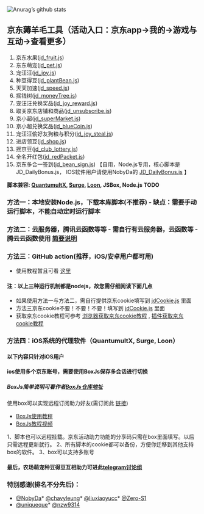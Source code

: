 ![Anurag’s github stats](https://github-readme-stats.vercel.app/api?username=lxk0301&show_icons=true&theme=merko)

## 京东薅羊毛工具（活动入口：京东app->我的->游戏与互动->查看更多）
1.  京东水果([jd_fruit.js](https://raw.githubusercontent.com/lxk0301/scripts/master/jd_fruit.js))
2.  东东萌宠([jd_pet.js](https://raw.githubusercontent.com/lxk0301/scripts/master/jd_pet.js))
3.  宠汪汪([jd_joy.js](https://raw.githubusercontent.com/lxk0301/scripts/master/jd_joy.js))
4.  种豆得豆([jd_plantBean.js](https://raw.githubusercontent.com/lxk0301/scripts/master/jd_plantBean.js))
5.  天天加速([jd_speed.js](https://raw.githubusercontent.com/lxk0301/scripts/master/jd_speed.js))
6.  摇钱树([jd_moneyTree.js](https://raw.githubusercontent.com/lxk0301/scripts/master/jd_moneyTree.js))
7.  宠汪汪兑换奖品([jd_joy_reward.js](https://raw.githubusercontent.com/lxk0301/scripts/master/jd_joy_reward.js))
8.  取关京东店铺和商品([jd_unsubscribe.js](https://raw.githubusercontent.com/lxk0301/scripts/master/jd_unsubscribe.js))
9.  京小超([jd_superMarket.js](https://raw.githubusercontent.com/lxk0301/scripts/master/jd_superMarket.js))
10. 京小超兑换奖品([jd_blueCoin.js](https://raw.githubusercontent.com/lxk0301/scripts/master/jd_blueCoin.js))
11. 宠汪汪偷好友狗粮与积分([jd_joy_steal.js](https://raw.githubusercontent.com/lxk0301/scripts/master/jd_joy_steal.js))
12. 进店领豆([jd_shop.js](https://raw.githubusercontent.com/lxk0301/scripts/master/jd_shop.js))
13. 摇京豆([jd_club_lottery.js](https://raw.githubusercontent.com/lxk0301/scripts/master/jd_club_lottery.js))
14. 全名开红包([jd_redPacket.js](https://raw.githubusercontent.com/lxk0301/scripts/master/jd_redPacket.js))
15. 京东多合一签到([jd_bean_sign.js](https://raw.githubusercontent.com/lxk0301/scripts/master/jd_bean_sign.js)) 【自用，Node.js专用，核心脚本是JD_DailyBonus.js， IOS软件用户请使用NobyDa的 [JD_DailyBonus.js](https://raw.githubusercontent.com/NobyDa/Script/master/JD-DailyBonus/JD_DailyBonus.js) 】

**脚本兼容: [QuantumultX](https://apps.apple.com/us/app/quantumult-x/id1443988620), [Surge](https://apps.apple.com/us/app/surge-4/id1442620678), [Loon](https://apps.apple.com/us/app/loon/id1373567447), JSBox, Node.js**
**TODO**
### 方法一：本地安装Node.js，下载本库脚本(不推荐)  - 缺点：需要手动运行脚本，不能自动定时运行脚本
### 方法二：云服务器，腾讯云函数等等    - 需自行有云服务器，云函数等    - 腾云云函数使用 [简要说明](iCloud.md)        
### 方法三：GitHub action(推荐，iOS/安卓用户都可用) 
 - 使用教程暂且可看 [这里](githubAction.md)

#### 注：以上三种运行机制都是nodejs，故您需仔细阅读下面几点

  - 如果使用方法一与方法二，需自行提供京东cookie填写到 [jdCookie.js](https://github.com/lxk0301/scripts/blob/master/jdCookie.js) 里面
  - 方法三京东cookie不要！不要！不要！填写到 [jdCookie.js](https://github.com/lxk0301/scripts/blob/master/jdCookie.js) 里面   
  - 获取京东cookie教程可参考 [浏览器获取京东cookie教程](https://github.com/lxk0301/scripts/blob/master/backUp/GetJdCookie.md) , [插件获取京东cookie教程](https://github.com/lxk0301/scripts/blob/master/backUp/GetJdCookie2.md)
    
### 方法四：iOS系统的代理软件（QuantumultX, Surge, Loon）

#### 以下内容只针对iOS用户
#### ios使用多个京东账号，需要使用BoxJs保存多会话进行切换 
##### BoxJs简单说明可看作者[BoxJs仓库地址](https://github.com/chavyleung/scripts/)
使用box可以实现远程订阅助力好友(需订阅此 [链接](https://raw.githubusercontent.com/lxk0301/scripts/master/lxk0301.boxjs.json))
- [BoxJs使用教程](https://chavyleung.gitbook.io/boxjs/)
- [BoxJs教程视频](https://youtu.be/eIpBrRxiy0w)

 1、脚本也可以远程挂载。京东活动助力功能的分享码只需在box里面填写。以后只需远程更新就行。 2、所有脚本的cookie都可以备份，方便你迁移到其他支持box的软件。 3、box可以支持多账号

#### 最后，农场萌宠种豆得豆互相助力可进此[telegram讨论组](https://t.me/JD_fruit_pet)
### 特别感谢(排名不分先后)：
* [@NobyDa](https://github.com/NobyDa)* [@chavyleung](https://github.com/chavyleung)* [@liuxiaoyucc](https://github.com/liuxiaoyucc)* [@Zero-S1](https://github.com/Zero-S1)
* [@uniqueque](https://github.com/uniqueque)* [@nzw9314](https://github.com/nzw9314)
